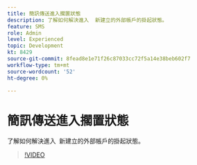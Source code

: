 ```yaml
---
title: 簡訊傳送進入擱置狀態
description: 了解如何解決進入  新建立的外部帳戶的掛起狀態。
feature: SMS
role: Admin
level: Experienced
topic: Development
kt: 8429
source-git-commit: 8fead8e1e71f26c87033cc72f5a14e38beb602f7
workflow-type: tm+mt
source-wordcount: '52'
ht-degree: 0%

---
```



# 簡訊傳送進入擱置狀態

了解如何解決進入  新建立的外部帳戶的掛起狀態。

>[!VIDEO](https://video.tv.adobe.com/v/335986?quality=12)
